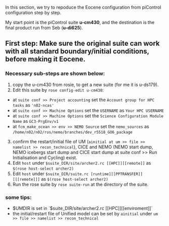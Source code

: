 In this section, we try to repoduce the Eocene configuration from piControl configuration step by step.

My start point is the piControl suite **u-cm430**, and the destination is the final product run from Seb (**u-di625**).


## First step: Make sure the original suite can work with all standard boundary/initial conditions, before making it Eocene.
### Necessary sub-steps are shown below:
1. copy the u-cm430 from rosie, to get a new suite (for me it is u-ds179).
2. Edit this suite by `rose config-edit u-cm430`:  
  -   at `suite conf >> Project accounting` set the `Account group for HPC tasks` as `'n02-ncas'`  
  -   at `suite conf >> Machine Options` set the `USERNAME` as `Your HPC USERNAME`
  -   at `suite conf >> Machine Options` set the `Science Configuration Module Name` as `GC3-PrgEnv/v1`
  -   at `fcm_make_ocean >> env >> NEMO Source` set the `nemo_sources` as `/home/n02/n02/ros/nemo/branches/dev_r5518_GO6_package`
3. confirm the restart/initial file of UM (`ainitial at um >> file >> namelist >> recon_technical`), CICE and NEMO (NEMO start dump, NEMO icebergs start dump and CICE start dump at suite conf >> Run Initialisation and Cycling) exist.
4. Edit `host` under `$suite_DIR/site/archer2.rc [[HPC]][[remote]]` as `$(rose host-select archer2)`
5. Edit `host` under `$suite_DIR/suite.rc [runtime][[PPTRANSFER]][[[remote]]]` as `$(rose host-select archer2)`
6. Run the rose suite by `rose suite-run` at the directory of the suite.

### some tips:
- $UMDIR is set in `$suite_DIR/site/archer2.rc [[HPC]][[enviroment]]` 
- the initial/restart file of Unified model can be set by `ainitial` under `um >> file >> namelist >> recon_technical`

